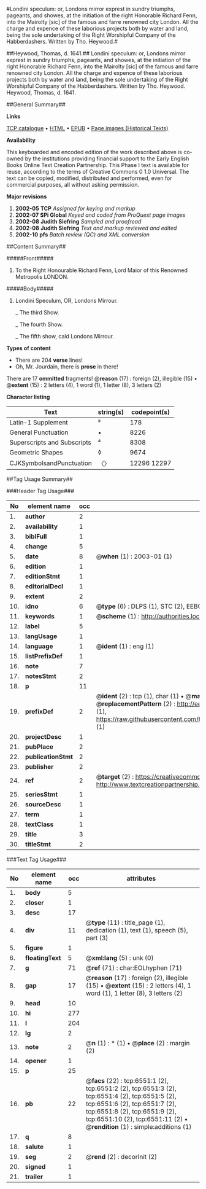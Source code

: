 #Londini speculum: or, Londons mirror exprest in sundry triumphs, pageants, and showes, at the initiation of the right Honorable Richard Fenn, into the Mairolty [sic] of the famous and farre renowned city London. All the charge and expence of these laborious projects both by water and land, being the sole undertaking of the Right Worshipful Company of the Habberdashers. Written by Tho. Heywood.#

##Heywood, Thomas, d. 1641.##
Londini speculum: or, Londons mirror exprest in sundry triumphs, pageants, and showes, at the initiation of the right Honorable Richard Fenn, into the Mairolty [sic] of the famous and farre renowned city London. All the charge and expence of these laborious projects both by water and land, being the sole undertaking of the Right Worshipful Company of the Habberdashers. Written by Tho. Heywood.
Heywood, Thomas, d. 1641.

##General Summary##

**Links**

[TCP catalogue](http://www.ota.ox.ac.uk/tcp/)  • 
[HTML](http://tei.it.ox.ac.uk/tcp/Texts-HTML/free/A03/A03230.html)  • 
[EPUB](http://tei.it.ox.ac.uk/tcp/Texts-EPUB/free/A03/A03230.epub) • 
[Page images (Historical Texts)](https://data.historicaltexts.jisc.ac.uk/view?pubId=eebo-99841931e&pageId=eebo-99841931e-6551-1)

**Availability**

This keyboarded and encoded edition of the
	       work described above is co-owned by the institutions
	       providing financial support to the Early English Books
	       Online Text Creation Partnership. This Phase I text is
	       available for reuse, according to the terms of Creative
	       Commons 0 1.0 Universal. The text can be copied,
	       modified, distributed and performed, even for
	       commercial purposes, all without asking permission.

**Major revisions**

1. __2002-05__ __TCP__ *Assigned for keying and markup*
1. __2002-07__ __SPi Global__ *Keyed and coded from ProQuest page images*
1. __2002-08__ __Judith Siefring__ *Sampled and proofread*
1. __2002-08__ __Judith Siefring__ *Text and markup reviewed and edited*
1. __2002-10__ __pfs__ *Batch review (QC) and XML conversion*

##Content Summary##

#####Front#####

1. To the Right Honourable Richard Fenn, Lord Maior of this Renowned Metropolis LONDON.

#####Body#####

1. Londini Speculum, OR, Londons Mirrour.

    _ The third Show.

    _ The fourth Show.

    _ The fifth show, cald Londons Mirrour.

**Types of content**

  * There are 204 **verse** lines!
  * Oh, Mr. Jourdain, there is **prose** in there!

There are 17 **ommitted** fragments! 
 @__reason__ (17) : foreign (2), illegible (15)  •  @__extent__ (15) : 2 letters (4), 1 word (1), 1 letter (8), 3 letters (2)

**Character listing**


|Text|string(s)|codepoint(s)|
|---|---|---|
|Latin-1 Supplement|²|178|
|General Punctuation|•|8226|
|Superscripts             and Subscripts|⁴|8308|
|Geometric Shapes|◊|9674|
|CJKSymbolsandPunctuation|〈〉|12296 12297|

##Tag Usage Summary##

###Header Tag Usage###

|No|element name|occ|attributes|
|---|---|---|---|
|1.|__author__|2||
|2.|__availability__|1||
|3.|__biblFull__|1||
|4.|__change__|5||
|5.|__date__|8| @__when__ (1) : 2003-01 (1)|
|6.|__edition__|1||
|7.|__editionStmt__|1||
|8.|__editorialDecl__|1||
|9.|__extent__|2||
|10.|__idno__|6| @__type__ (6) : DLPS (1), STC (2), EEBO-CITATION (1), PROQUEST (1), VID (1)|
|11.|__keywords__|1| @__scheme__ (1) : http://authorities.loc.gov/ (1)|
|12.|__label__|5||
|13.|__langUsage__|1||
|14.|__language__|1| @__ident__ (1) : eng (1)|
|15.|__listPrefixDef__|1||
|16.|__note__|7||
|17.|__notesStmt__|2||
|18.|__p__|11||
|19.|__prefixDef__|2| @__ident__ (2) : tcp (1), char (1)  •  @__matchPattern__ (2) : ([0-9\-]+):([0-9IVX]+) (1), (.+) (1)  •  @__replacementPattern__ (2) : http://eebo.chadwyck.com/downloadtiff?vid=$1&page=$2 (1), https://raw.githubusercontent.com/textcreationpartnership/Texts/master/tcpchars.xml#$1 (1)|
|20.|__projectDesc__|1||
|21.|__pubPlace__|2||
|22.|__publicationStmt__|2||
|23.|__publisher__|2||
|24.|__ref__|2| @__target__ (2) : https://creativecommons.org/publicdomain/zero/1.0/ (1), http://www.textcreationpartnership.org/docs/. (1)|
|25.|__seriesStmt__|1||
|26.|__sourceDesc__|1||
|27.|__term__|1||
|28.|__textClass__|1||
|29.|__title__|3||
|30.|__titleStmt__|2||


###Text Tag Usage###

|No|element name|occ|attributes|
|---|---|---|---|
|1.|__body__|5||
|2.|__closer__|1||
|3.|__desc__|17||
|4.|__div__|11| @__type__ (11) : title_page (1), dedication (1), text (1), speech (5), part (3)|
|5.|__figure__|1||
|6.|__floatingText__|5| @__xml:lang__ (5) : unk (0)|
|7.|__g__|71| @__ref__ (71) : char:EOLhyphen (71)|
|8.|__gap__|17| @__reason__ (17) : foreign (2), illegible (15)  •  @__extent__ (15) : 2 letters (4), 1 word (1), 1 letter (8), 3 letters (2)|
|9.|__head__|10||
|10.|__hi__|277||
|11.|__l__|204||
|12.|__lg__|2||
|13.|__note__|2| @__n__ (1) : * (1)  •  @__place__ (2) : margin (2)|
|14.|__opener__|1||
|15.|__p__|25||
|16.|__pb__|22| @__facs__ (22) : tcp:6551:1 (2), tcp:6551:2 (2), tcp:6551:3 (2), tcp:6551:4 (2), tcp:6551:5 (2), tcp:6551:6 (2), tcp:6551:7 (2), tcp:6551:8 (2), tcp:6551:9 (2), tcp:6551:10 (2), tcp:6551:11 (2)  •  @__rendition__ (1) : simple:additions (1)|
|17.|__q__|8||
|18.|__salute__|1||
|19.|__seg__|2| @__rend__ (2) : decorInit (2)|
|20.|__signed__|1||
|21.|__trailer__|1||
